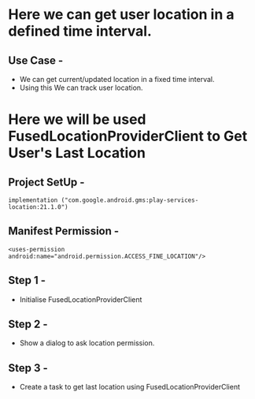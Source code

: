 # Here we can get user location in a defined time interval.

## Use Case -
 - We can get current/updated location in a fixed time interval.
 - Using this We can track user location.

# Here we will be used FusedLocationProviderClient to Get User's Last Location

## Project SetUp -
    implementation ("com.google.android.gms:play-services-location:21.1.0")

## Manifest Permission -
    <uses-permission android:name="android.permission.ACCESS_FINE_LOCATION"/>


## Step 1 -
   - Initialise FusedLocationProviderClient

## Step 2 -
   - Show a dialog to ask location permission.

## Step 3 -
   - Create a task to get last location using FusedLocationProviderClient
